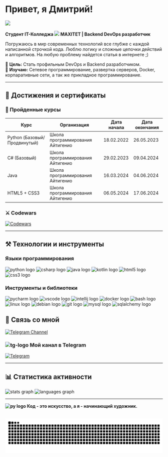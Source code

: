 # Привет, я Дмитрий!

<img src="https://visitor-badge.laobi.icu/badge?page_id=Dev-Cored.Dev-Cored&left_text=Visitors"  />

**Студент IT-Колледжа <img src="https://static.tildacdn.com/tild3835-3638-4035-b135-316236636165/Fat_logo.svg" width="60"> MAXITET | Backend DevOps разработчик**

Погружаюсь в мир современных технологий все глубже с каждой написанной строчкой кода. Люблю логику и сложные цепочки действий и алгоритмов. На любую проблему найдется статья в интернете ;)

🎯 **Цель:** Стать профильным DevOps и Backend разработчиком. \
🌵 **Изучаю:** Сетевое программирование, развертка серверов, Docker, корпаративные сети, а так же прикладное программирование.

---

## 🏅 Достижения и сертификаты

### 📜 Пройденные курсы

| Курс                         | Организация       | Дата начала | Дата окончания |
|------------------------------|-------------------|-------------|----------------|
| Python (Базовый/Продвинутый) | Школа программирования Айтигенио | 18.02.2022  | 26.05.2023     |
| С# (Базовый)                 | Школа программирования Айтигенио | 29.02.2023  | 09.04.2024     |
| Java                         | Школа программирования Айтигенио | 16.03.2024  | 04.06.2024     |
| HTML5 + CSS3                 | Школа программирования Айтигенио | 06.05.2024  | 17.06.2024     | 

### ⚔️ Codewars
[![Codewars](https://www.codewars.com/users/Dev-Cored/badges/large)](https://www.codewars.com/users/Dev-Cored/badges/large)

---

## ⚒️ **Технологии и инструменты**

### **Языки программирования**

<div align="left">
  <img src="https://cdn.jsdelivr.net/gh/devicons/devicon/icons/python/python-original.svg" height="40" alt="python logo"  />
  <img src="https://cdn.jsdelivr.net/gh/devicons/devicon/icons/csharp/csharp-original.svg" height="40" alt="csharp logo"  />
  <img src="https://cdn.jsdelivr.net/gh/devicons/devicon/icons/java/java-original.svg" height="40" alt="java logo"  />
  <img src="https://cdn.jsdelivr.net/gh/devicons/devicon/icons/kotlin/kotlin-original.svg" height="40" alt="kotlin logo"  />
  <img src="https://cdn.jsdelivr.net/gh/devicons/devicon/icons/html5/html5-original.svg" height="40" alt="html5 logo"  />
  <img src="https://cdn.jsdelivr.net/gh/devicons/devicon/icons/css3/css3-original.svg" height="40" alt="css3 logo"  />
</div>

### **Инструменты и библиотеки**

<div align="left">
  <img src="https://cdn.jsdelivr.net/gh/devicons/devicon/icons/pycharm/pycharm-original.svg" height="40" alt="pycharm logo"  />
  <img src="https://cdn.jsdelivr.net/gh/devicons/devicon/icons/vscode/vscode-original.svg" height="40" alt="vscode logo"  />
  <img src="https://cdn.jsdelivr.net/gh/devicons/devicon/icons/intellij/intellij-original.svg" height="40" alt="intellij logo"  />
  <img src="https://cdn.jsdelivr.net/gh/devicons/devicon/icons/docker/docker-original.svg" height="40" alt="docker logo"  />
  <img src="https://cdn.jsdelivr.net/gh/devicons/devicon/icons/bash/bash-original.svg" height="40" alt="bash logo"  />
  <img src="https://cdn.jsdelivr.net/gh/devicons/devicon/icons/linux/linux-original.svg" height="40" alt="linux logo"  />
  <img src="https://cdn.jsdelivr.net/gh/devicons/devicon/icons/debian/debian-original.svg" height="40" alt="debian logo"  />
  <img src="https://cdn.jsdelivr.net/gh/devicons/devicon/icons/git/git-original.svg" height="40" alt="git logo"  />
  <img src="https://cdn.jsdelivr.net/gh/devicons/devicon/icons/mysql/mysql-original.svg" height="40" alt="mysql logo"  />
  <img src="https://cdn.jsdelivr.net/gh/devicons/devicon/icons/sqlalchemy/sqlalchemy-original.svg" height="40" alt="sqlalchemy logo"  />
</div>

## 📱 **Связь со мной**

[![Telegram Channel](https://img.shields.io/badge/Telegram-@development__core-26A5E4?style=for-the-badge&logo=telegram&logoColor=white)](https://t.me/development_core)

### <img src="https://upload.wikimedia.org/wikipedia/commons/thumb/8/82/Telegram_logo.svg/768px-Telegram_logo.svg.png" alt="tg-logo" width=16> **Мой канал в Telegram**

[![Telegram](https://img.shields.io/badge/Telegram-channel-26A5E4?style=for-the-badge&logo=telegram&logoColor=white)](https://t.me/dev_core_official_public)

---

## 📊 **Статистика активности**

<img src="https://github-readme-stats.vercel.app/api?username=Dev-Cored&hide_title=false&hide_rank=false&show_icons=true&include_all_commits=true&count_private=true&disable_animations=false&theme=dracula&locale=en&hide_border=false" height="150" alt="stats graph"  />
<img src="https://github-readme-stats.vercel.app/api/top-langs?username=Dev-Cored&locale=en&hide_title=false&layout=compact&card_width=320&langs_count=5&theme=dracula&hide_border=false" height="150" alt="languages graph"  />

---

**<img src="https://s3.dualstack.us-east-2.amazonaws.com/pythondotorg-assets/media/files/python-logo-only.svg" alt="py logo" width=15> Код - это искусство, а я - начинающий художник.**


<br clear="both">

<img src="https://raw.githubusercontent.com/Dev-Cored/Dev-Cored/output/snake.svg" alt="snake animation" />

###
